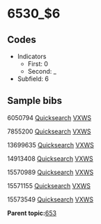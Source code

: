 # 6530\_$6

## Codes

-   Indicators
    -   First: 0
    -   Second: \_
-   Subfield: 6

## Sample bibs

6050794 [Quicksearch](https://search.library.yale.edu/catalog/6050794) [VXWS](http://prodorbis.library.yale.edu:7014/vxws/GetHoldingsService?bibId=6050794)

7855200 [Quicksearch](https://search.library.yale.edu/catalog/7855200) [VXWS](http://prodorbis.library.yale.edu:7014/vxws/GetHoldingsService?bibId=7855200)

13699635 [Quicksearch](https://search.library.yale.edu/catalog/13699635) [VXWS](http://prodorbis.library.yale.edu:7014/vxws/GetHoldingsService?bibId=13699635)

14913408 [Quicksearch](https://search.library.yale.edu/catalog/14913408) [VXWS](http://prodorbis.library.yale.edu:7014/vxws/GetHoldingsService?bibId=14913408)

15570989 [Quicksearch](https://search.library.yale.edu/catalog/15570989) [VXWS](http://prodorbis.library.yale.edu:7014/vxws/GetHoldingsService?bibId=15570989)

15571155 [Quicksearch](https://search.library.yale.edu/catalog/15571155) [VXWS](http://prodorbis.library.yale.edu:7014/vxws/GetHoldingsService?bibId=15571155)

15573549 [Quicksearch](https://search.library.yale.edu/catalog/15573549) [VXWS](http://prodorbis.library.yale.edu:7014/vxws/GetHoldingsService?bibId=15573549)

**Parent topic:**[653](../../tags/653/653.md)

